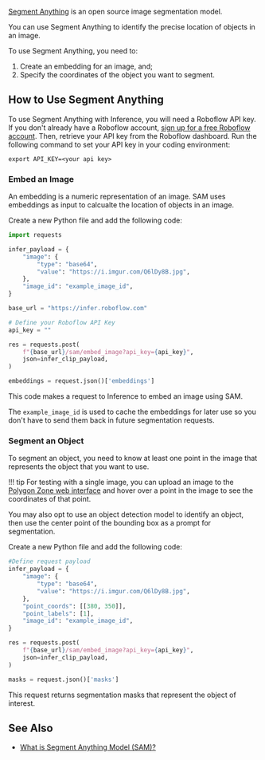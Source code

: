 [Segment Anything](https://github.com/facebookresearch/segment-anything) is an open source image segmentation model.

You can use Segment Anything to identify the precise location of objects in an image.

To use Segment Anything, you need to:

1. Create an embedding for an image, and;
2. Specify the coordinates of the object you want to segment.

## How to Use Segment Anything

To use Segment Anything with Inference, you will need a Roboflow API key. If you don't already have a Roboflow account, [sign up for a free Roboflow account](https://app.roboflow.com). Then, retrieve your API key from the Roboflow dashboard. Run the following command to set your API key in your coding environment:

```
export API_KEY=<your api key>
```

### Embed an Image

An embedding is a numeric representation of an image. SAM uses embeddings as input to calcualte the location of objects in an image.

Create a new Python file and add the following code:

```python
import requests

infer_payload = {
    "image": {
        "type": "base64",
        "value": "https://i.imgur.com/Q6lDy8B.jpg",
    },
    "image_id": "example_image_id",
}

base_url = "https://infer.roboflow.com"

# Define your Roboflow API Key
api_key = ""

res = requests.post(
    f"{base_url}/sam/embed_image?api_key={api_key}",
    json=infer_clip_payload,
)

embeddings = request.json()['embeddings']
```

This code makes a request to Inference to embed an image using SAM.

The `example_image_id` is used to cache the embeddings for later use so you don't have to send them back in future segmentation requests.

### Segment an Object

To segment an object, you need to know at least one point in the image that represents the object that you want to use.

!!! tip
    For testing with a single image, you can upload an image to the [Polygon Zone web interface](https://roboflow.github.io/polygonzone/) and hover over a point in the image to see the coordinates of that point.

You may also opt to use an object detection model to identify an object, then use the center point of the bounding box as a prompt for segmentation.

Create a new Python file and add the following code:

```python
#Define request payload
infer_payload = {
    "image": {
        "type": "base64",
        "value": "https://i.imgur.com/Q6lDy8B.jpg",
    },
    "point_coords": [[380, 350]],
    "point_labels": [1],
    "image_id": "example_image_id",
}

res = requests.post(
    f"{base_url}/sam/embed_image?api_key={api_key}",
    json=infer_clip_payload,
)

masks = request.json()['masks']
```

This request returns segmentation masks that represent the object of interest.

## See Also

- [What is Segment Anything Model (SAM)?](https://blog.roboflow.com/segment-anything-breakdown/)